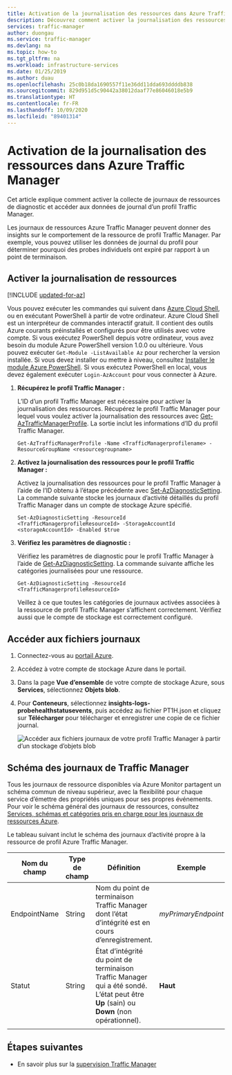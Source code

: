 ```yaml
---
title: Activation de la journalisation des ressources dans Azure Traffic Manager
description: Découvrez comment activer la journalisation des ressources pour votre profil Traffic Manager et accéder aux fichiers journaux ainsi créés.
services: traffic-manager
author: duongau
ms.service: traffic-manager
ms.devlang: na
ms.topic: how-to
ms.tgt_pltfrm: na
ms.workload: infrastructure-services
ms.date: 01/25/2019
ms.author: duau
ms.openlocfilehash: 25c0b18da1690557f11e36dd11dda693ddddb838
ms.sourcegitcommit: 829d951d5c90442a38012daaf77e86046018e5b9
ms.translationtype: HT
ms.contentlocale: fr-FR
ms.lasthandoff: 10/09/2020
ms.locfileid: "89401314"
---
```

# <a name="enable-resource-logging-in-azure-traffic-manager"></a>Activation de la journalisation des ressources dans Azure Traffic Manager

Cet article explique comment activer la collecte de journaux de ressources de diagnostic et accéder aux données de journal d’un profil Traffic Manager.

Les journaux de ressources Azure Traffic Manager peuvent donner des insights sur le comportement de la ressource de profil Traffic Manager. Par exemple, vous pouvez utiliser les données de journal du profil pour déterminer pourquoi des probes individuels ont expiré par rapport à un point de terminaison.

## <a name="enable-resource-logging"></a>Activer la journalisation de ressources

[!INCLUDE [updated-for-az](../../includes/updated-for-az.md)]

Vous pouvez exécuter les commandes qui suivent dans [Azure Cloud Shell](https://shell.azure.com/powershell), ou en exécutant PowerShell à partir de votre ordinateur. Azure Cloud Shell est un interpréteur de commandes interactif gratuit. Il contient des outils Azure courants préinstallés et configurés pour être utilisés avec votre compte. Si vous exécutez PowerShell depuis votre ordinateur, vous avez besoin du module Azure PowerShell version 1.0.0 ou ultérieure. Vous pouvez exécuter `Get-Module -ListAvailable Az` pour rechercher la version installée. Si vous devez installer ou mettre à niveau, consultez [Installer le module Azure PowerShell](/powershell/azure/install-az-ps). Si vous exécutez PowerShell en local, vous devez également exécuter `Login-AzAccount` pour vous connecter à Azure.

1. **Récupérez le profil Traffic Manager :**

    L’ID d’un profil Traffic Manager est nécessaire pour activer la journalisation des ressources. Récupérez le profil Traffic Manager pour lequel vous voulez activer la journalisation des ressources avec [Get-AzTrafficManagerProfile](/powershell/module/az.TrafficManager/Get-azTrafficManagerProfile). La sortie inclut les informations d’ID du profil Traffic Manager.

    ```azurepowershell-interactive
    Get-AzTrafficManagerProfile -Name <TrafficManagerprofilename> -ResourceGroupName <resourcegroupname>
    ```

2. **Activez la journalisation des ressources pour le profil Traffic Manager :**

    Activez la journalisation des ressources pour le profil Traffic Manager à l’aide de l’ID obtenu à l’étape précédente avec [Set-AzDiagnosticSetting](https://docs.microsoft.com/powershell/module/az.monitor/set-azdiagnosticsetting?view=latest). La commande suivante stocke les journaux d’activité détaillés du profil Traffic Manager dans un compte de stockage Azure spécifié. 

      ```azurepowershell-interactive
    Set-AzDiagnosticSetting -ResourceId <TrafficManagerprofileResourceId> -StorageAccountId <storageAccountId> -Enabled $true
      ``` 
3. **Vérifiez les paramètres de diagnostic :**

      Vérifiez les paramètres de diagnostic pour le profil Traffic Manager à l’aide de [Get-AzDiagnosticSetting](https://docs.microsoft.com/powershell/module/az.monitor/get-azdiagnosticsetting?view=latest). La commande suivante affiche les catégories journalisées pour une ressource.

     ```azurepowershell-interactive
     Get-AzDiagnosticSetting -ResourceId <TrafficManagerprofileResourceId>
     ```  
      Veillez à ce que toutes les catégories de journaux activées associées à la ressource de profil Traffic Manager s’affichent correctement. Vérifiez aussi que le compte de stockage est correctement configuré.

## <a name="access-log-files"></a>Accéder aux fichiers journaux
1. Connectez-vous au [portail Azure](https://portal.azure.com). 
1. Accédez à votre compte de stockage Azure dans le portail.
2. Dans la page **Vue d’ensemble** de votre compte de stockage Azure, sous **Services**, sélectionnez **Objets blob**.
3. Pour **Conteneurs**, sélectionnez **insights-logs-probehealthstatusevents**, puis accédez au fichier PT1H.json et cliquez sur **Télécharger** pour télécharger et enregistrer une copie de ce fichier journal.

    ![Accéder aux fichiers journaux de votre profil Traffic Manager à partir d’un stockage d’objets blob](./media/traffic-manager-logs/traffic-manager-logs.png)


## <a name="traffic-manager-log-schema"></a>Schéma des journaux de Traffic Manager

Tous les journaux de ressource disponibles via Azure Monitor partagent un schéma commun de niveau supérieur, avec la flexibilité pour chaque service d’émettre des propriétés uniques pour ses propres événements. Pour voir le schéma général des journaux de ressources, consultez [Services, schémas et catégories pris en charge pour les journaux de ressources Azure](../azure-monitor/platform/tutorial-dashboards.md).

Le tableau suivant inclut le schéma des journaux d’activité propre à la ressource de profil Azure Traffic Manager.

|Nom du champ|Type de champ|Définition|Exemple|
|----|----|---|---|
|EndpointName|String|Nom du point de terminaison Traffic Manager dont l’état d’intégrité est en cours d’enregistrement.|*myPrimaryEndpoint*|
|Statut|String|État d’intégrité du point de terminaison Traffic Manager qui a été sondé. L’état peut être **Up** (sain) ou **Down** (non opérationnel).|**Haut**|
|||||

## <a name="next-steps"></a>Étapes suivantes

* En savoir plus sur la [supervision Traffic Manager](traffic-manager-monitoring.md)

